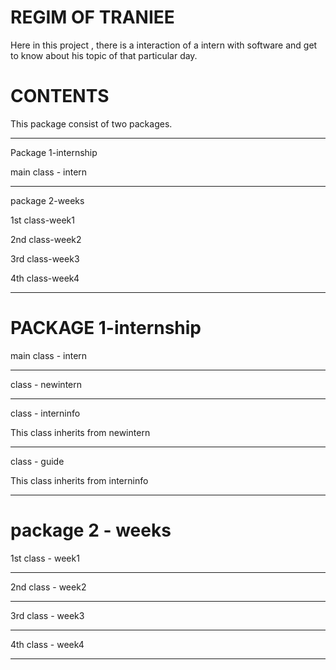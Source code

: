 
 #   REGIM OF TRANIEE
 Here in this project , there is a interaction of a intern with software
 and get to know about his topic of that particular day.
 
 # CONTENTS
  This package consist of two packages.
 
 -----------------------------------------
  Package 1-internship
  
  main class - intern
  
  ----------------------------------------
  package 2-weeks
  
  1st class-week1
  
  2nd class-week2
  
  3rd class-week3
  
  4th class-week4
  
  -----------------------------------------
  
  # PACKAGE 1-internship
  
  main class - intern
  
  ----------------------------------------
  
  class - newintern
  
  ----------------------------------------
  
  class - interninfo
  
  This class inherits from newintern
  
  ----------------------------------------
  
  class - guide 
  
  This class inherits from interninfo
  
  -----------------------------------------
  
  # package 2 - weeks
  
  1st class - week1
  
  ------------------------------------------
  
  2nd class - week2
  
  ------------------------------------------
  
  3rd class - week3
  
  ------------------------------------------
  
  4th class - week4
  
  ------------------------------------------
  
  
  
